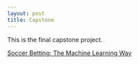 ```yaml
---
layout: post
title: Capstone
---
```


This is the final capstone project.


[Soccer Betting: The Machine Learning Way](https://tkjyeung.github.io/images/capstone/Soccer_article.pdf)